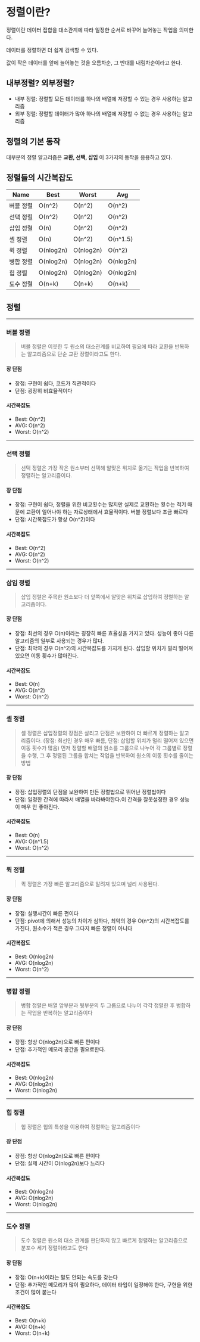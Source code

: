 # 정렬이란? 

정렬이란 데이터 집합을 대소관계에 따라 일정한 순서로 바꾸어 늘어놓는 작업을 의미한다.

데이터를 정렬하면 더 쉽게 검색할 수 있다.

값이 작은 데이터를 앞에 늘어놓는 것을 오름차순, 그 반대를 내림차순이라고 한다.

## 내부정렬? 외부정렬?

* 내부 정렬: 정렬할 모든 데이터를 하나의 배열에 저장할 수 있는 경우 사용하는 알고리즘
* 외부 정렬: 정렬할 데이터가 많아 하나의 배열에 저장할 수 없는 경우 사용하는 알고리즘

## 정렬의 기본 동작 
대부분의 정렬 알고리즘은 **교환, 선택, 삽입** 이 3가지의 동작을 응용하고 있다.

## 정렬들의 시간복잡도
|Name|Best|Worst|Avg|
|------|---|---|---|
|버블 정렬|O(n^2)|O(n^2)|O(n^2)|
|선택 정렬|O(n^2)|O(n^2)|O(n^2)|
|삽입 정렬|O(n)|O(n^2)|O(n^2)|
|셸 정렬|O(n)|O(n^2)|O(n^1.5)|
|퀵 정렬|O(nlog2n)|O(nlog2n)|O(n^2)|
|병합 정렬|O(nlog2n)|O(nlog2n)|O(nlog2n)|
|힙 정렬|O(nlog2n)|O(nlog2n)|O(nlog2n)|
|도수 정렬|O(n+k)|O(n+k)|O(n+k)|



## 정렬

---

### 버블 정렬
> 버블 정렬은 이웃한 두 원소의 대소관계를 비교하여 필요에 따라 교환을 반복하는 알고리즘으로 단순 교환 정렬이라고도 한다.

#### 장 단점
* 장점: 구현이 쉽다, 코드가 직관적이다
* 단점: 굉장히 비효율적이다

#### 시간복잡도 
* Best: O(n^2)
* AVG: O(n^2)
* Worst: O(n^2)

--- 

### 선택 정렬
> 선택 정렬은 가장 작은 원소부터 선택해 알맞은 위치로 옮기는 작업을 반복하여 정렬하는 알고리즘이다. 

#### 장 단점
* 장점: 구현이 쉽다, 정렬을 위한 비교횟수는 많지만 실제로 교환하는 횟수는 적기 때문에 교환이 일어나야 하는 자료상태에서 효율적이다. 버블 정렬보다 조금 빠르다
* 단점: 시간복잡도가 항상 O(n^2)이다

#### 시간복잡도 
* Best: O(n^2)
* AVG: O(n^2)
* Worst: O(n^2)

---

### 삽입 정렬
> 삽입 정렬은 주목한 원소보다 더 앞쪽에서 알맞은 위치로 삽입하여 정렬하는 알고리즘이다. 

#### 장 단점
* 장점: 최선의 경우 O(n)이라는 굉장히 빠른 효율성을 가지고 있다. 성능이 좋아 다른 알고리즘의 일부로 사용되는 경우가 많다.
* 단점: 최악의 경우 O(n^2)의 시간복잡도를 가지게 된다. 삽입할 위치가 멀리 떨어져 있으면 이동 횟수가 많아진다.

#### 시간복잡도 
* Best: O(n)
* AVG: O(n^2)
* Worst: O(n^2)

---

### 셸 정렬
> 셸 정렬은 삽입정렬의 장점은 살리고 단점은 보완하여 더 빠르게 정렬하는 알고리즘이다.
> (장점: 최선인 경우 매우 빠름, 단점: 삽입할 위치가 멀리 떨어져 있으면 이동 횟수가 많음)
> 먼저 정렬할 배열의 원소를 그룹으로 나누어 각 그룹별로 정렬을 수행, 그 후 정렬된 그룹을 합치는 작업을 반복하여 원소의 이동 횟수를 줄이는 방법

#### 장 단점
* 장점: 삽입정렬의 단점을 보완하여 만든 정렬법으로 뛰어난 정렬법이다
* 단점: 일정한 간격에 따라서 배열을 바라봐야한다.이 간격을 잘못설정한 경우 성능이 매우 안 좋아진다.

#### 시간복잡도 
* Best: O(n)
* AVG: O(n^1.5)
* Worst: O(n^2)

---

### 퀵 정렬
>퀵 정렬은 가장 빠른 알고리즘으로 알려져 있으며 널리 사용된다.

#### 장 단점
* 장점: 실행시간이 빠른 편이다
* 단점: pivot에 의해서 성능의 차이가 심하다, 최악의 경우 O(n^2)의 시간복잡도를 가진다, 원소수가 적은 경우 그다지 빠른 정렬이 아니다

#### 시간복잡도 
* Best: O(nlog2n)
* AVG: O(nlog2n)
* Worst: O(n^2)

---

### 병합 정렬
>병합 정렬은 배열 앞부분과 뒷부분의 두 그룹으로 나누어 각각 정렬한 후 병합하는 작업을 반복하는 알고리즘이다

#### 장 단점
* 장점: 항상 O(nlog2n)으로 빠른 편이다
* 단점: 추가적인 메모리 공간을 필요로한다.

#### 시간복잡도 
* Best: O(nlog2n)
* AVG: O(nlog2n)
* Worst: O(nlog2n)

---

### 힙 정렬
>힙 정렬은 힙의 특성을 이용하여 정렬하는 알고리즘이다

#### 장 단점
* 장점: 항상 O(nlog2n)으로 빠른 편이다
* 단점: 실제 시간이 O(nlog2n)보다 느리다

#### 시간복잡도 
* Best: O(nlog2n)
* AVG: O(nlog2n)
* Worst: O(nlog2n)

---

### 도수 정렬
>도수 정렬은 원소의 대소 관계를 판단하지 않고 빠르게 정렬하는 알고리즘으로 분포수 세기 정렬이라고도 한다

#### 장 단점
* 장점: O(n+k)이라는 말도 안되는 속도를 갖는다
* 단점: 추가적인 메모리가 많이 필요하다, 데이터 타입이 일정해야 한다, 구현을 위한 조건이 많이 붙는다

#### 시간복잡도 
* Best: O(n+k)
* AVG: O(n+k)
* Worst: O(n+k)
